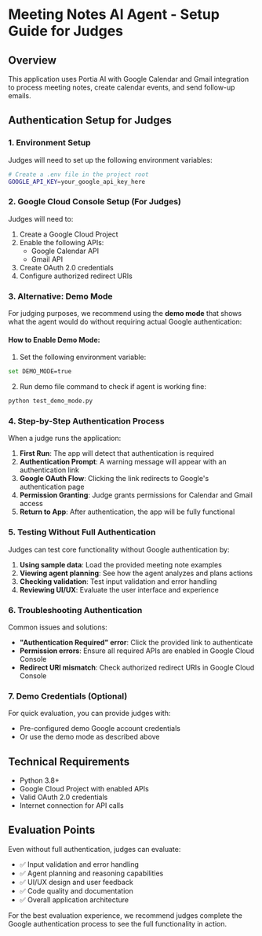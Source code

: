 # Meeting Notes AI Agent - Setup Guide for Judges

## Overview
This application uses Portia AI with Google Calendar and Gmail integration to process meeting notes, create calendar events, and send follow-up emails.

## Authentication Setup for Judges

### 1. Environment Setup
Judges will need to set up the following environment variables:

```bash
# Create a .env file in the project root
GOOGLE_API_KEY=your_google_api_key_here
```

### 2. Google Cloud Console Setup (For Judges)

Judges will need to:
1. Create a Google Cloud Project
2. Enable the following APIs:
   - Google Calendar API
   - Gmail API
3. Create OAuth 2.0 credentials
4. Configure authorized redirect URIs

### 3. Alternative: Demo Mode

For judging purposes, we recommend using the **demo mode** that shows what the agent would do without requiring actual Google authentication:

#### How to Enable Demo Mode:
1. Set the following environment variable:
```bash
set DEMO_MODE=true
```

2. Run demo file command to check if agent is working fine:
```bash
python test_demo_mode.py
```

### 4. Step-by-Step Authentication Process

When a judge runs the application:

1. **First Run**: The app will detect that authentication is required
2. **Authentication Prompt**: A warning message will appear with an authentication link
3. **Google OAuth Flow**: Clicking the link redirects to Google's authentication page
4. **Permission Granting**: Judge grants permissions for Calendar and Gmail access
5. **Return to App**: After authentication, the app will be fully functional

### 5. Testing Without Full Authentication

Judges can test core functionality without Google authentication by:

1. **Using sample data**: Load the provided meeting note examples
2. **Viewing agent planning**: See how the agent analyzes and plans actions
3. **Checking validation**: Test input validation and error handling
4. **Reviewing UI/UX**: Evaluate the user interface and experience

### 6. Troubleshooting Authentication

Common issues and solutions:

- **"Authentication Required" error**: Click the provided link to authenticate
- **Permission errors**: Ensure all required APIs are enabled in Google Cloud Console
- **Redirect URI mismatch**: Check authorized redirect URIs in Google Cloud Console

### 7. Demo Credentials (Optional)

For quick evaluation, you can provide judges with:
- Pre-configured demo Google account credentials
- Or use the demo mode as described above

## Technical Requirements

- Python 3.8+
- Google Cloud Project with enabled APIs
- Valid OAuth 2.0 credentials
- Internet connection for API calls

## Evaluation Points

Even without full authentication, judges can evaluate:
- ✅ Input validation and error handling
- ✅ Agent planning and reasoning capabilities  
- ✅ UI/UX design and user feedback
- ✅ Code quality and documentation
- ✅ Overall application architecture

For the best evaluation experience, we recommend judges complete the Google authentication process to see the full functionality in action.
